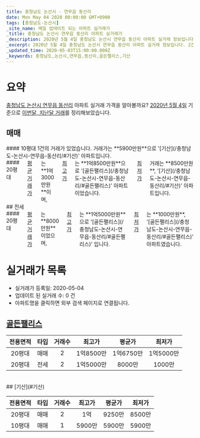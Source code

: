 ```yaml
---
title: 충청남도 논산시 - 연무읍 동산리
date: Mon May 04 2020 00:00:00 GMT+0900
tags: [충청남도-논산시]
_site_name: 매일 업데이트 되는 아파트 실거래가
_title: 충청남도 논산시 연무읍 동산리 아파트 실거래가
_description: 2020년 5월 4일 충청남도 논산시 연무읍 동산리 아파트 실거래 정보입니다. 2건 아파트 정보가 있습니다.
_excerpt: 2020년 5월 4일 충청남도 논산시 연무읍 동산리 아파트 실거래 정보입니다. 2건 아파트 정보가 있습니다.
_updated_time: 2020-05-03T15:00:00.000Z
_keywords: 충청남도,논산시,연무읍,동산리,골든팰리스,기산
---
```





# 요약
<ins>충청남도 논산시 연무읍 동산리</ins> 아파트 실거래 가격을 알아볼까요? <ins>2020년 5월 4일</ins> 기준으로 <ins>이번달, 지난달 거래</ins>를 정리해보았습니다.

## 매매
<div class="container">
<div class="six columns" markdown="1">
#### 10평대
1건의 거래가 있었습니다. 거래가는 **5900만원**으로 '[기산](/충청남도-논산시-연무읍-동산리/#기산)' 아파트입니다.
</div>
<div class="six columns" markdown="1">
#### 20평대
<ins>평균 거래가</ins>는 **1억3000만원**이며, <ins>최고가</ins>는 **1억8500만원**으로 '[골든팰리스](/충청남도-논산시-연무읍-동산리/#골든팰리스)' 아파트이었습니다. <ins>최저가</ins> 거래는 **8500만원**, '[기산](/충청남도-논산시-연무읍-동산리/#기산)' 아파트입니다.
</div>
</div>
## 전세
<div class="container">
<div class="twelve columns" markdown="1">
#### 20평대
<ins>평균 거래가</ins>는 **8000만원**이었으며, <ins>최고가</ins>는 **1억5000만원**으로 '[골든팰리스](/충청남도-논산시-연무읍-동산리/#골든팰리스)' 입니다. <ins>최저가</ins>는 **1000만원**, '[골든팰리스](/충청남도-논산시-연무읍-동산리/#골든팰리스)' 아파트였습니다.
</div>
</div>



# 실거래가 목록
- 실거래가 등록일: 2020-05-04
- 업데이트 된 실거래 수: 0 건
- 아파트명을 클릭하면 외부 검색 페이지로 연결됩니다.

## [골든팰리스](#골든팰리스)

|전용면적|타입|거래수|최고가|평균가|최저가|
|:---:|:---:|:---:|:---:|:---:|:---:|
|20평대|<span class="deal-type-1">매매</span>|2|1억8500만|1억6750만|1억5000만|
|20평대|<span class="deal-type-2">전세</span>|2|1억5000만|8000만|1000만|

<br/>
## [기산](#기산)

|전용면적|타입|거래수|최고가|평균가|최저가|
|:---:|:---:|:---:|:---:|:---:|:---:|
|20평대|<span class="deal-type-1">매매</span>|2|1억|9250만|8500만|
|10평대|<span class="deal-type-1">매매</span>|1|5900만|5900만|5900만|

<br/>



